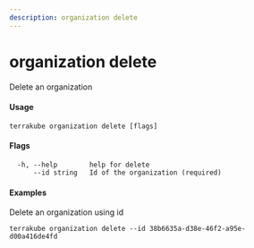 ```yaml
---
description: organization delete
---
```


# organization delete

Delete an organization

#### Usage

```
terrakube organization delete [flags]
```

#### Flags

```
  -h, --help        help for delete
      --id string   Id of the organization (required)
```

#### Examples

Delete an organization using id

```
terrakube organization delete --id 38b6635a-d38e-46f2-a95e-d00a416de4fd
```
